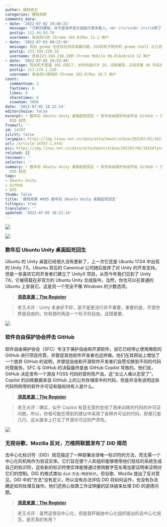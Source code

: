 ```yaml
---
author: 硬核老王
categories: 硬核观察
comments_data:
- date: '2022-07-02 19:46:23'
  message: "沉默的螺旋，并不是谁声音大就能代表多数人。<br />\r\n<br />\r\n除了几年前 GNOME 经常内存泄漏对它有点阴影外，对各桌面不讨厌不喜欢，青菜萝卜，各有所爱。"
  postip: 112.44.93.70
  username: 来自四川的 Chrome 103.0|Mac 11.1 用户
- date: '2022-07-03 00:22:45'
  message: 现在 gnome 也还存在内存泄露问题，32G的机子刚开机 gnome-shell 占几百m，长时间运行时间可以接近2G
  postip: 223.104.238.18
  username: 来自223.104.238.18的 Chrome Mobile 96.0|Android 12 用户
- date: '2022-07-05 19:53:49'
  message: 现在机子普遍 16G 内存了，长时间运行才 2G，还能接受。之前还是 4G 内存的时代，直接占满，那才叫一个难受。
  postip: 117.174.1.210
  username: 来自四川德阳的 Chrome 102.0|Mac 10.5 用户
count:
  commentnum: 3
  favtimes: 0
  likes: 0
  sharetimes: 0
  viewnum: 3000
date: '2022-07-02 18:22:14'
editorchoice: false
excerpt: • 数年后 Ubuntu Unity 桌面起死回生 • 软件自由保护协会抨击 GitHub • 无视谷歌、Mozilla 反对，万维网联盟发布了
  DID 规范
fromurl: ''
id: 14787
islctt: false
largepic: https://img.linux.net.cn/data/attachment/album/202207/02/182107yxncg1sqnw04fs2f.jpg
url: /article-14787-1.html
pic: https://img.linux.net.cn/data/attachment/album/202207/02/182107yxncg1sqnw04fs2f.jpg.thumb.jpg
related: []
reviewer: ''
selector: ''
summary: • 数年后 Ubuntu Unity 桌面起死回生 • 软件自由保护协会抨击 GitHub • 无视谷歌、Mozilla 反对，万维网联盟发布了
  DID 规范
tags:
- Ubuntu Unity
- GitHub
- DID
thumb: false
title: '硬核观察 #685 数年后 Ubuntu Unity 桌面起死回生'
titlepic: true
translator: ''
updated: '2022-07-02 18:22:14'
---
```


![](/data/attachment/album/202207/02/182107yxncg1sqnw04fs2f.jpg)


![](/data/attachment/album/202207/02/182120fuyj66uupx6zhru4.jpg)


### 数年后 Ubuntu Unity 桌面起死回生


Ubuntu 的 Unity 桌面已经很久没有更新了，上一次它还是 Ubuntu 17.04 中出现的 Unity 7.5。Ubuntu 背后的 Canonical 公司随后放弃了对 Unity 的开发支持。但是一些喜欢它的开发者们建立了 UnityX 项目，从而今年我们见到了 Unity 7.6，它被搭载在非官方的 Ubuntu Unity 合成版中。当然，你也可以在普通的 Ubuntu 上安装它。这是另一个完全不像 Windows 的少数选项。



> 
> **[消息来源：The Register](https://www.theregister.com/2022/07/01/ubuntu_unity_desktop_updated_after/)**
> 
> 
> 



> 
> 老王点评：Unity 本身好不好，是不是更流行并不重要，重要的是，开源世界是自由的，你有随时再造一个轮子的自由。这很重要。
> 
> 
> 


![](/data/attachment/album/202207/02/182130ikxi5ese3ibix5p4.jpg)


### 软件自由保护协会抨击 GitHub


软件自由保护协会（SFC）专注于保护自由和开源软件，说它已经停止使用微软的 GitHub 进行项目托管，并敦促其他软件开发者也这样做。他们在其网站上增加了一个放弃 GitHub 的说明，并督促自由和开源软件开发者们自愿切换到不同的代码托管服务。SFC 与 GitHub 的决裂最终是由 GitHub Copilot 导致的。他们说，GitHub 决定发布一个源自 FOSS 代码的营利性产品，这“太让人难以忍受了”。Copilot 的训练数据来自 GitHub 上的公共存储库中的代码，但是并没有说明这些代码所附带的软件许可证和版权持有人是什么。



> 
> **[消息来源：The Register](https://www.theregister.com/2022/06/30/software_freedom_conservancy_quits_github/)**
> 
> 
> 



> 
> 老王点评：确实，似乎 Copilot 有意无意的忽视了用来训练的代码的许可证问题，所以，你很可能在得到的建议中采用了各种许可证的代码，即便只是几行。这从跟本上打击了开源许可证的严肃性。
> 
> 
> 


![](/data/attachment/album/202207/02/182144d2zyyanlmhw7lpwp.jpg)


### 无视谷歌、Mozilla 反对，万维网联盟发布了 DID 规范


去中心化标识符（DID）规范描述了一种部署全球唯一标识符的方法，而无需一个中心化的机构作为验证实体。它们旨在使个人和组织能够使用他们信任的系统生成自己的标识符，这些新的标识符使实体能够通过使用数字签名等加密证明来证明对它们的控制。DID 的格式类似 `did:方法:特定标识`。但谷歌、Mozilla 提出了反对意见，DID 中的“方法”没有定义，所以没有办法评估 DID 将如何运作，也没有办法确定如何处理互操作。他们还担心依靠工作证明量的区块链来处理 DID 的道德问题。



> 
> **[消息来源：The Register](https://www.theregister.com/2022/07/01/w3c_overrules_objections/)**
> 
> 
> 



> 
> 老王点评：虽然这很去中心化，但是我怀疑由中心化组织提出的去中心化规范，是否真的有用？
> 
> 
>
